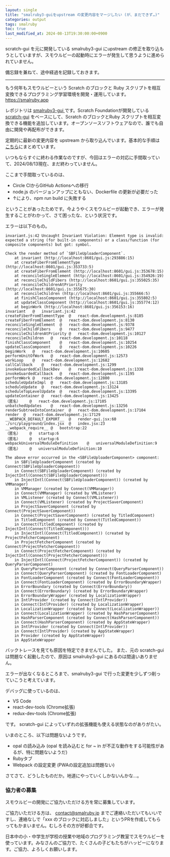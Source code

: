 ```yaml
---
layout: single
title: "smalruby3-guiをupstream の変更内容をマージしたい (が、まだできず…)"
categories: output
tags: smalruby
toc: true
last_modified_at: 2024-08-13T19:30:00:00+0900
---
```


scratch-gui を元に開発している smalruby3-gui にupstream の修正を取り込もうとしていますが、スモウルビーの起動時にエラーが発生して思うように進められていません。

備忘録を兼ねて、途中経過を記録しておきます。

---

もう何年もスモウルビーという Scratch のブロックと Ruby スクリプトを相互変換できるプログラミング学習環境を開発・運用しています。
<https://smalruby.app>

レポジトリは [smalruby3-gui ](https://github.com/smalruby/smalruby3-gui) です。Scratch Foundationが開発している [scratch-gui](https://scratchfoundation/scratch-gui) をベースにして、Scratch のブロックとRuby スクリプトを相互変換できる機能を追加しています。オープンソースソフトウェアなので、誰でも自由に開発や再配布ができます。

定期的に最新の変更内容を upstream から取り込んでいます。基本的な手順は [こちら](https://github.com/smalruby/smalruby3-gui/wiki/merge_scratch-gui_develop)にまとめています。

いつもならすぐに終わる作業なのですが、今回はエラーの対応に手間取っていて、2024/08/13現在、まだ終わっていません。

ここまで手間取っているのは、

 - Circle CIからGitHub Actionsへの移行
 - node.js のバージョンアップにともない、Dockerfile の更新が必要だった
 - ↑により、npm run build に失敗する

ということがあったためです。今ようやくスモウルビーが起動でき、エラーが発生することがわかって、さて困ったな、という状況です。

エラーは以下のもの。

```text
invariant.js:42 Uncaught Invariant Violation: Element type is invalid: expected a string (for built-in components) or a class/function (for composite components) but got: symbol.

Check the render method of `SBFileUploaderComponent`.
    at invariant (http://localhost:8601/gui.js:293886:15)
    at createFiberFromElementType (http://localhost:8601/gui.js:353733:5)
    at createFiberFromElement (http://localhost:8601/gui.js:353678:15)
    at reconcileSingleElement (http://localhost:8601/gui.js:354926:19)
    at reconcileChildFibers (http://localhost:8601/gui.js:355025:35)
    at reconcileChildrenAtPriority (http://localhost:8601/gui.js:355675:30)
    at reconcileChildren (http://localhost:8601/gui.js:355666:5)
    at finishClassComponent (http://localhost:8601/gui.js:355802:5)
    at updateClassComponent (http://localhost:8601/gui.js:355774:12)
    at beginWork (http://localhost:8601/gui.js:356153:16)
invariant	@	invariant.js:42
createFiberFromElementType	@	react-dom.development.js:8185
createFiberFromElement	@	react-dom.development.js:8130
reconcileSingleElement	@	react-dom.development.js:9378
reconcileChildFibers	@	react-dom.development.js:9477
reconcileChildrenAtPriority	@	react-dom.development.js:10127
reconcileChildren	@	react-dom.development.js:10118
finishClassComponent	@	react-dom.development.js:10254
updateClassComponent	@	react-dom.development.js:10226
beginWork	@	react-dom.development.js:10605
performUnitOfWork	@	react-dom.development.js:12573
workLoop	@	react-dom.development.js:12682
callCallback	@	react-dom.development.js:1299
invokeGuardedCallbackDev	@	react-dom.development.js:1338
invokeGuardedCallback	@	react-dom.development.js:1195
performWork	@	react-dom.development.js:12800
scheduleUpdateImpl	@	react-dom.development.js:13185
scheduleUpdate	@	react-dom.development.js:13124
scheduleTopLevelUpdate	@	react-dom.development.js:13395
updateContainer	@	react-dom.development.js:13425
（匿名）	@	react-dom.development.js:17105
unbatchedUpdates	@	react-dom.development.js:13256
renderSubtreeIntoContainer	@	react-dom.development.js:17104
render	@	react-dom.development.js:17129
__WEBPACK_DEFAULT_EXPORT__	@	render-gui.jsx:60
./src/playground/index.jsx	@	index.jsx:23
__webpack_require__	@	bootstrap:22
（匿名）	@	startup:6
（匿名）	@	startup:6
webpackUniversalModuleDefinition	@	universalModuleDefinition:9
（匿名）	@	universalModuleDefinition:10

The above error occurred in the <SBFileUploaderComponent> component:
    in SBFileUploaderComponent (created by Connect(SBFileUploaderComponent))
    in Connect(SBFileUploaderComponent) (created by InjectIntl(Connect(SBFileUploaderComponent)))
    in InjectIntl(Connect(SBFileUploaderComponent)) (created by VMManager)
    in VMManager (created by Connect(VMManager))
    in Connect(VMManager) (created by VMListener)
    in VMListener (created by Connect(VMListener))
    in Connect(VMListener) (created by ProjectSaverComponent)
    in ProjectSaverComponent (created by Connect(ProjectSaverComponent))
    in Connect(ProjectSaverComponent) (created by TitledComponent)
    in TitledComponent (created by Connect(TitledComponent))
    in Connect(TitledComponent) (created by InjectIntl(Connect(TitledComponent)))
    in InjectIntl(Connect(TitledComponent)) (created by ProjectFetcherComponent)
    in ProjectFetcherComponent (created by Connect(ProjectFetcherComponent))
    in Connect(ProjectFetcherComponent) (created by InjectIntl(Connect(ProjectFetcherComponent)))
    in InjectIntl(Connect(ProjectFetcherComponent)) (created by QueryParserComponent)
    in QueryParserComponent (created by Connect(QueryParserComponent))
    in Connect(QueryParserComponent) (created by FontLoaderComponent)
    in FontLoaderComponent (created by Connect(FontLoaderComponent))
    in Connect(FontLoaderComponent) (created by ErrorBoundaryWrapper)
    in ErrorBoundary (created by Connect(ErrorBoundary))
    in Connect(ErrorBoundary) (created by ErrorBoundaryWrapper)
    in ErrorBoundaryWrapper (created by LocalizationWrapper)
    in IntlProvider (created by Connect(IntlProvider))
    in Connect(IntlProvider) (created by LocalizationWrapper)
    in LocalizationWrapper (created by Connect(LocalizationWrapper))
    in Connect(LocalizationWrapper) (created by HashParserComponent)
    in HashParserComponent (created by Connect(HashParserComponent))
    in Connect(HashParserComponent) (created by AppStateWrapper)
    in IntlProvider (created by Connect(IntlProvider))
    in Connect(IntlProvider) (created by AppStateWrapper)
    in Provider (created by AppStateWrapper)
    in AppStateWrapper
```

バックトレースを見ても原因を特定できませんでした。
また、元の scratch-gui は問題なく起動したので、原因は smalruby3-gui にあるのは間違いありません。

エラーが出なくなるところまで、smalruby3-gui で行った変更を少しずつ削っていこうと考えています。

デバッグに使っているのは、

 - VS Code
 - react-dev-tools (Chrome拡張)
 - redux-dev-tools (Chrome拡張)

です。
scratch-gui によっていずれの拡張機能も使える状態なのがありがたい。

いまのところ、以下は問題ないようです。

 - opal の読み込み (opal を読み込むと for ~ in が不正な動作をする可能性があるが、特に問題ないようだ)
 - Rubyタブ
 - Webpack の設定変更 (PWAの設定追加は問題ない)

さてさて、どうしたものだか。地道にやっていくしかないんかな...。

### 協力者の募集

スモウルビーの開発にご協力いただける方を常に募集しています。

ご協力いただける方は、 contact@smalruby.jp までご連絡いただいてもいいですし、連絡なしで「xxx のブロックに対応しました」というPRを作成してもらってもかまいません。むしろその方が好都合です。

日本中の小・中学生が学校の授業や地域のプログラミング教室でスモウルビーを使っています。みなさんのご協力で、たくさんの子どもたちがハッピーになります。ご協力、よろしくお願いします。
